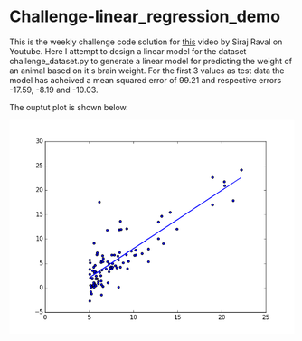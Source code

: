 # Challenge-linear_regression_demo

This is the weekly challenge code solution for [this](https://youtu.be/vOppzHpvTiQ) video by Siraj Raval on Youtube. Here I attempt to design a linear model for the dataset challenge_dataset.py to generate a linear model for predicting the weight of an animal based on it's brain weight. For the first 3 values as test data the model has acheived a mean squared error of 99.21 and respective errors -17.59, -8.19 and -10.03.

The ouptut plot is shown below.

![alt tag](https://raw.githubusercontent.com/el10savio/Challenge-linear_regression_demo/master/plot.png)

